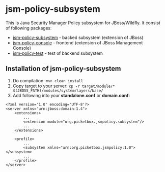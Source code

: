 jsm-policy-subsystem
====================

This is Java Security Manager Policy subsystem for JBoss/Wildfly. It consist of following packages:

* [jsm-policy-subsystem](https://github.com/honza889/jsm-policy-subsystem) - backed subsystem (extension of JBoss)
* [jsm-policy-console](https://github.com/honza889/jsm-policy-console) - frontend (extension of JBoss Management Console)
* [jsm-policy-test](https://github.com/honza889/jsm-policy-test) - test of backend subsystem


## Installation of jsm-policy-subsystem ##
1. Do compilation: `mvn clean install`
2. Copy target to your server: `cp -r target/module/* $(JBOSS_PATH)/modules/system/layers/base/`
3. Add following into your **standalone.conf** or **domain.conf**:
  ```
  <?xml version='1.0' encoding='UTF-8'?>
  <server xmlns="urn:jboss:domain:1.4">
      <extensions>
          ...
          <extension module="org.picketbox.jsmpolicy.subsystem"/>
          ...
      </extensions>
      
      <profile>
          ...
          <subsystem xmlns="urn:org.picketbox.jsmpolicy:1.0"></subsystem>
          ...
      </profile>
  </server>
  ```
